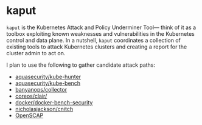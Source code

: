 # kaput

`kaput` is the Kubernetes Attack and Policy Underminer Tool— 
think of it as a toolbox exploiting known weaknesses and vulnerabilities in the Kubernetes control and data plane. In a nutshell, `kaput` coordinates a collection of existing tools to attack Kubernetes clusters and creating a report for the cluster admin to act on.

I plan to use the following to gather candidate attack paths:

- [aquasecurity/kube-hunter](https://github.com/aquasecurity/kube-hunter) 
- [aquasecurity/kube-bench](https://github.com/aquasecurity/kube-bench)
- [banyanops/collector](https://github.com/banyanops/collector)
- [coreos/clair/](https://github.com/coreos/clair/)
- [docker/docker-bench-security](https://github.com/docker/docker-bench-security)
- [nicholasjackson/cnitch](https://github.com/nicholasjackson/cnitch) 
- [OpenSCAP](https://www.open-scap.org/resources/documentation/security-compliance-of-rhel7-docker-containers/)



